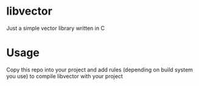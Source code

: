 # libvector

Just a simple vector library written in C

# Usage

Copy this repo into your project and add rules (depending on build system you use) to compile libvector with your project
